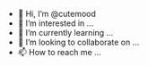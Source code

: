 - 👋 Hi, I’m @cutemood
- 👀 I’m interested in ...
- 🌱 I’m currently learning ...
- 💞️ I’m looking to collaborate on ...
- 📫 How to reach me ...

<!---
cutemood/cutemood is a ✨ special ✨ repository because its `README.md` (this file) appears on your GitHub profile.
You can click the Preview link to take a look at your changes.
--->
